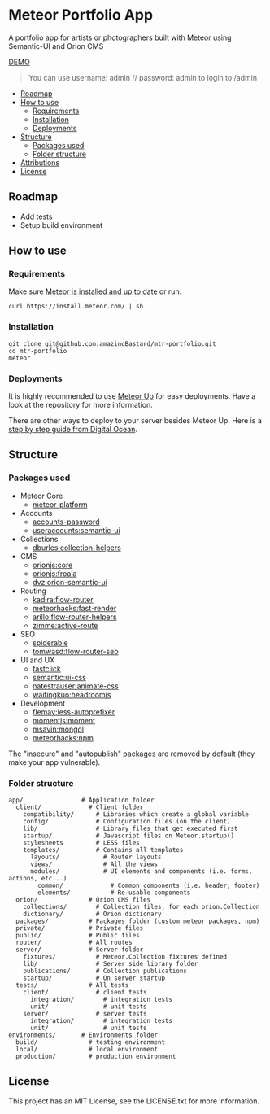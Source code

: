 # Meteor Portfolio App

A portfolio app for artists or photographers built with Meteor using Semantic-UI and Orion CMS

[DEMO](http://artfolio.meteor.com)

> You can use username: admin // password: admin to login to /admin

* [Roadmap](#roadmap)
* [How to use](#how-to-use)
  * [Requirements](#requirements)
  * [Installation](#installation)
  * [Deployments](#deployments)
* [Structure](#structure)
  * [Packages used](#packages-used)
  * [Folder structure](#folder-structure)
* [Attributions](#attributions)
* [License](#license)

## Roadmap

* Add tests
* Setup build environment

## How to use

### Requirements

Make sure [Meteor is installed and up to date](https://www.meteor.com/install) or run:

```
curl https://install.meteor.com/ | sh
```

### Installation

```
git clone git@github.com:amazingBastard/mtr-portfolio.git
cd mtr-portfolio
meteor
```

### Deployments

It is highly recommended to use [Meteor Up](https://github.com/arunoda/meteor-up) for easy deployments.
Have a look at the repository for more information.

There are other ways to deploy to your server besides Meteor Up. Here is a [step by step guide from Digital Ocean](http://devo.ps/blog/deploy-your-meteor-apps-on-digital-ocean-in-5-minutes/).

## Structure

### Packages used

* Meteor Core
  * [meteor-platform](http://github.com/meteor/meteor/tree/devel/packages/meteor-platform)
* Accounts
  * [accounts-password](https://github.com/meteor/meteor/tree/devel/packages/accounts-password)
  * [useraccounts:semantic-ui](https://github.com/meteor-useraccounts/semantic-ui/)
* Collections
  * [dburles:collection-helpers](http://github.com/dburles/meteor-collection-helpers/)
* CMS
  * [orionjs:core](https://github.com/orionjs/orion)
  * [orionjs:froala](https://github.com/orionjs/orion)
  * [dvz:orion-semantic-ui](https://github.com/amazingBastard/orion-semantic-ui)
* Routing
  * [kadira:flow-router](https://github.com/kadirahq/flow-router)
  * [meteorhacks:fast-render](https://github.com/meteorhacks/fast-render)
  * [arillo:flow-router-helpers](https://github.com/arillo/meteor-flow-router-helpers/)
  * [zimme:active-route](https://github.com/zimme/meteor-active-route)
* SEO
  * [spiderable](http://github.com/meteor/meteor/tree/devel/packages/spiderable)
  * [tomwasd:flow-router-seo](https://github.com/tomwasd/flow-router-seo)
* UI and UX
  * [fastclick](http://github.com/meteor/meteor/tree/devel/packages/fastclick)
  * [semantic:ui-css](https://github.com/Semantic-Org/Semantic-UI-CSS)
  * [natestrauser:animate-css](http://github.com/nate-strauser/meteor-animate-css)
  * [waitingkuo:headroomjs](https://github.com/waitingkuo/meteor-headroomjs)
* Development
  * [flemay:less-autoprefixer](http://github.com/flemay/less-autoprefixer)
  * [momentjs:moment](http://github.com/moment/moment/)
  * [msavin:mongol](http://github.com/msavin/Mongol)
  * [meteorhacks:npm](https://github.com/meteorhacks/npm)

The "insecure" and "autopublish" packages are removed by default (they make your app vulnerable).

### Folder structure

```
app/                # Application folder
  client/             # Client folder
    compatibility/      # Libraries which create a global variable
    config/             # Configuration files (on the client)
    lib/                # Library files that get executed first
    startup/            # Javascript files on Meteor.startup()
    stylesheets         # LESS files
    templates/          # Contains all templates
      layouts/            # Router layouts
      views/              # All the views
      modules/            # UI elements and components (i.e. forms, actions, etc...)
        common/             # Common components (i.e. header, footer)
        elements/           # Re-usable components
  orion/              # Orion CMS files
    collections/        # Collection files, for each orion.Collection
    dictionary/         # Orion dictionary
  packages/           # Packages folder (custom meteor packages, npm)
  private/            # Private files
  public/             # Public files
  router/             # All routes
  server/             # Server folder
    fixtures/           # Meteor.Collection fixtures defined
    lib/                # Server side library folder
    publications/       # Collection publications
    startup/            # On server startup
  tests/              # All tests
    client/             # client tests
      integration/        # integration tests
      unit/               # unit tests
    server/             # server tests
      integration/        # integration tests
      unit/               # unit tests
environments/       # Environments folder
  build/              # testing environment
  local/              # local environment
  production/         # production environment

```

## License

This project has an MIT License, see the LICENSE.txt for more information.
